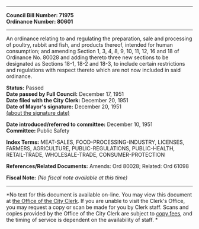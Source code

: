 * * * * *  
  
**Council Bill Number: [](#h0)[](#h2)71975**   
**Ordinance Number: 80601**  
  
* * * * *  
  
An ordinance relating to and regulating the preparation, sale and processing of poultry, rabbit and fish, and products thereof, intended for human consumption; and amending Section 1, 3, 4, 8, 9, 10, 11, 12, 16 and 18 of Ordinance No. 80028 and adding thereto three new sections to be designated as Sections 18-1, 18-2 and 18-3, to include certain restrictions and regulations with respect thereto which are not now included in said ordinance.  
  
**Status:** Passed   
**Date passed by Full Council:** December 17, 1951   
**Date filed with the City Clerk:** December 20, 1951   
**Date of Mayor's signature:** December 20, 1951   
[(about the signature date)](/~public/approvaldate.htm)   
  
  
**Date introduced/referred to committee:** December 10, 1951   
**Committee:** Public Safety   
  
**Index Terms:** MEAT-SALES, FOOD-PROCESSING-INDUSTRY, LICENSES, FARMERS, AGRICULTURE, PUBLIC-REGULATIONS, PUBLIC-HEALTH, RETAIL-TRADE, WHOLESALE-TRADE, CONSUMER-PROTECTION  
  
**References/Related Documents:** Amends: Ord 80028; Related: Ord 61098  
  
**Fiscal Note:** *(No fiscal note available at this time)*  
  
* * * * *  
  
*No text for this document is available on-line. You may view this document at [the Office of the City Clerk](http://www.seattle.gov/leg/clerk/contactUs.htm). If you are unable to visit the Clerk's Office, you may request a copy or scan be made for you by Clerk staff. Scans and copies provided by the Office of the City Clerk are subject to [copy fees](http://clerk.seattle.gov/~public/clerkfees.htm), and the timing of service is dependent on the availability of staff. *  
  
  
